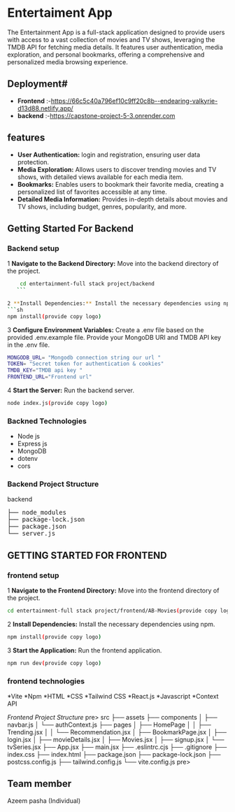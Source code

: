# Entertaiment App
The Entertainment App is a full-stack application designed to provide users with access to a vast collection of movies and TV shows, leveraging the TMDB API for fetching media details. It features user authentication, media exploration, and personal bookmarks, offering a comprehensive and personalized media browsing experience.


## Deployment#
- **Frontend** :-https://66c5c40a796ef10c9ff20c8b--endearing-valkyrie-d13d88.netlify.app/
- **backend** :-https://capstone-project-5-3.onrender.com

## features
- **User Authentication:** login and registration, ensuring user data protection.
- **Media Exploration:** Allows users to discover trending movies and TV shows, with detailed views available for each media item.
- **Bookmarks:** Enables users to bookmark their favorite media, creating a personalized list of favorites accessible at any time.
- **Detailed Media Information:** Provides in-depth details about movies and TV shows, including budget, genres, popularity, and more.


## Getting Started For Backend
### Backend setup
1 **Navigate to the Backend Directory:** Move into the backend directory of the project.
 ```sh
     cd entertainment-full stack project/backend
    ```
  
2 **Install Dependencies:** Install the necessary dependencies using npm.
 ```sh
npm install(provide copy logo)
 ```

3 **Configure Environment Variables:** Create a .env file based on the provided .env.example file. Provide your MongoDB URI and TMDB API key in the .env file.
 ```sh
MONGODB_URL= "Mongodb connection string our url "
TOKEN= "Secret token for authentication & cookies"
TMDB_KEY="TMDB api key "
FRONTEND_URL="Frontend url"
 ```

4 **Start the Server:** Run the backend server.
 ```sh
node index.js(provide copy logo)
 ```

### Backned Technologies
-  Node js
-  Express js
- MongoDB
-  dotenv
-  cors

  ### Backend Project Structure
  
backend
<pre>
├── node_modules
├── package-lock.json
├── package.json
└── server.js
</pre>



  ## GETTING STARTED FOR FRONTEND

   ### frontend setup
1 **Navigate to the Frontend Directory:** Move into the frontend directory of the project.
 ```sh
cd entertainment-full stack project/frontend/AB-Movies(provide copy logo)
 ```

2 **Install Dependencies:** Install the necessary dependencies using npm.
 ```sh
npm install(provide copy logo)
 ```

3 **Start the Application:** Run the frontend application.
 ```sh
npm run dev(provide copy logo)
 ```



### frontend technologies
*Vite
*Npm
*HTML
*CSS
*Tailwind CSS
*React.js
*Javascript
*Context API

*Frontend Project Structure*
pre>
src
├── assets
├── components
│   ├── navbar.js
│   └── authContext.js
├── pages
│   ├── HomePage
│   │   ├── Trending.jsx
│   │   └── Recommendation.jsx
│   ├── BookmarkPage.jsx
│   ├── login.jsx
│   ├── movieDetails.jsx
│   ├── Movies.jsx
│   ├── signup.jsx
│   └── tvSeries.jsx
├── App.jsx 
├── main.jsx 
├── .eslintrc.cjs
├── .gitignore
├── index.css 
├── index.html
├── package.json
├── package-lock.json
├── postcss.config.js
├── tailwind.config.js
└── vite.config.js
pre>


## Team member
  Azeem pasha (Individual)
